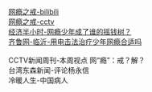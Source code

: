 [网瘾之戒-bilibili](https://www.bilibili.com/video/av1822394?from=search&seid=7236361694980893586)<br/>
[网瘾之戒-cctv](http://tv.cntv.cn/video/C10435/5300e9841e654ed85d4c4887d0220369)<br/>
[经济半小时-网瘾少年成了谁的摇钱树？](https://www.bilibili.com/video/av3388917?from=search&seid=11971725102466798350)<br/>
[齐鲁网-临沂-用电击法治疗少年网瘾合适吗](https://www.bilibili.com/video/av23789217)<br/>
<br/>CCTV新闻周刊-本周视点 网“瘾”：戒？解？
<br/>台湾东森新闻-评论杨永信
<br/>冷暖人生-中国病人